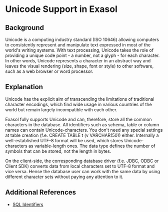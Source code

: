 # Unicode Support in Exasol 
## Background

Unicode is a computing industry standard (ISO 10646) allowing computers to consistently represent and manipulate text expressed in most of the world's writing systems. With text processing, Unicode takes the role of providing a unique code point - a number, not a glyph - for each character. In other words, Unicode represents a character in an abstract way and leaves the visual rendering (size, shape, font or style) to other software, such as a web browser or word processor.

## Explanation

Unicode has the explicit aim of transcending the limitations of traditional character encodings, which find wide usage in various countries of the world but remain largely incompatible with each other.

Exasol fully supports Unicode and can, therefore, store all the common characters in the database. All identifiers such as schema, table or column names can contain Unicode-characters. You don't need any special settings at table creation (f.e. CREATE TABLE t (v VARCHAR(50)) either. Internally a well-established UTF-8 format will be used, which stores Unicode-characters as variable-length ones. The data type defines the number of symbols that can be stored, not the length in bytes.

On the client-side, the corresponding database driver (f.e. JDBC, ODBC or Client SDK) converts data from local characters set to UTF-8 format and vice versa. Hense the database user can work with the same data by using different character sets without paying any attention to it.

## Additional References

* [SQL Identifiers](https://docs.exasol.com/sql_references/basiclanguageelements.htm#SQLIdentifier)
